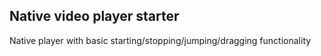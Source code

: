 ## Native video player starter

Native player with basic starting/stopping/jumping/dragging
functionality
